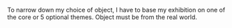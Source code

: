To narrow down my choice of object, I have to base my exhibition on one of the core or 5 optional themes. Object must be from the real world.  